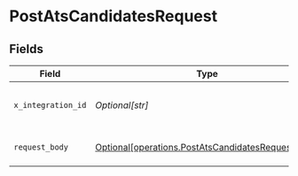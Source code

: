 # PostAtsCandidatesRequest


## Fields

| Field                                                                                                            | Type                                                                                                             | Required                                                                                                         | Description                                                                                                      |
| ---------------------------------------------------------------------------------------------------------------- | ---------------------------------------------------------------------------------------------------------------- | ---------------------------------------------------------------------------------------------------------------- | ---------------------------------------------------------------------------------------------------------------- |
| `x_integration_id`                                                                                               | *Optional[str]*                                                                                                  | :heavy_check_mark:                                                                                               | ID of the integration you want to interact with.                                                                 |
| `request_body`                                                                                                   | [Optional[operations.PostAtsCandidatesRequestBody]](undefined/models/operations/postatscandidatesrequestbody.md) | :heavy_minus_sign:                                                                                               | POST /ats/candidates request body                                                                                |